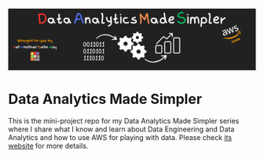 ![banner](docs/assets/github-banner.png)

# Data Analytics Made Simpler

This is the mini-project repo for my Data Analytics Made Simpler series where I share what I know and learn about Data Engineering and Data Analytics and how to use AWS for playing with data. Please check [its website](https://fadyinthecloud.click/data-analytics-made-simpler/) for more details. 

